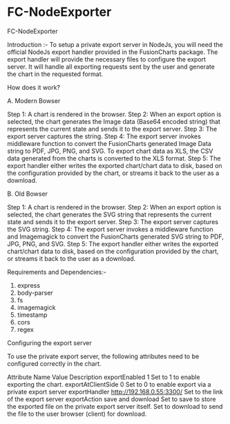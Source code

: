 # FC-NodeExporter
FC-NodeExporter

Introduction :- To setup a private export server in NodeJs, you will need the official NodeJs export handler provided in the FusionCharts package. The export handler will provide the necessary files to configure the export server. It will handle all exporting requests sent by the user and generate the chart in the requested format. 

How does it work?

A. Modern Bowser

Step 1: A chart is rendered in the browser.
Step 2: When an export option is selected, the chart generates the Image data (Base64 encoded  string) that represents the current state and sends it to the export server.
Step 3: The export server captures the string.
Step 4: The export server invokes middleware function to convert the FusionCharts generated Image Data string to PDF, JPG, PNG, and SVG. To export chart data as XLS, the CSV data generated from the charts is converted to the XLS format.
Step 5: The export handler either writes the exported chart/chart data to disk, based on the configuration provided by the chart, or streams it back to the user as a download.

B. Old Bowser

Step 1: A chart is rendered in the browser.
Step 2: When an export option is selected, the chart generates the SVG string that represents the current state and sends it to the export server.
Step 3: The export server captures the SVG string.
Step 4: The export server invokes a middleware function and Imagemagick to convert the FusionCharts generated SVG string to PDF, JPG, PNG, and SVG. 
Step 5: The export handler either writes the exported chart/chart data to disk, based on the configuration provided by the chart, or streams it back to the user as a download.

Requirements and Dependencies:- 

1. express
2. body-parser
3. fs
4. imagemagick
5. timestamp
6. cors
7. regex

Configuring the export server

To use the private export server, the following attributes need to be configured correctly in the chart.

Attribute Name	           Value	                            Description
exportEnabled   	           1	                     Set to 1 to enable exporting the chart.
exportAtClientSide	         0	                     Set to 0 to enable export via a private export server
exportHandler	      http://192.168.0.55:3300/        Set to the link of the export server	
exportAction	      save and download	               Set to save to store the exported file on the private export server itself. 
                                                     Set to download to send the file to the user browser (client) for download.
